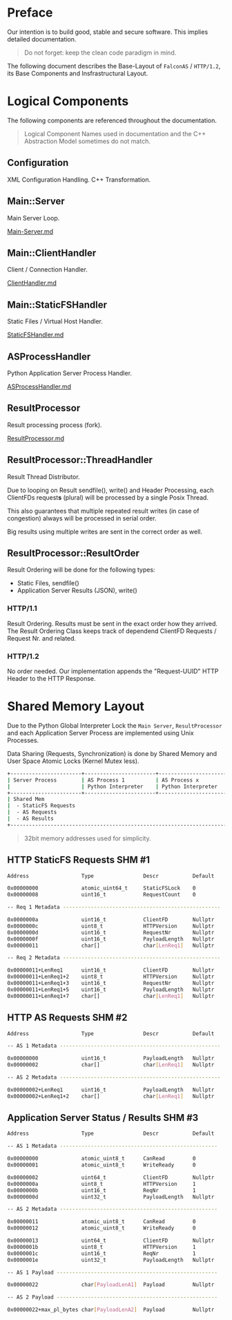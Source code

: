 # Preface

Our intention is to build good, stable and secure software. This implies detailed documentation.

> Do not forget: keep the clean code paradigm in mind.

The following document describes the Base-Layout of `FalconAS` / `HTTP/1.2`, its Base Components
and Insfrastructural Layout.

# Logical Components

The following components are referenced throughout the documentation.

> Logical Component Names used in documentation and the C++ Abstraction Model sometimes do not match.

## Configuration

XML Configuration Handling. C++ Transformation.

## Main::Server

Main Server Loop.

[Main-Server.md](./Main-Server.md)

## Main::ClientHandler

Client / Connection Handler.

[ClientHandler.md](./ClientHandler.md)

## Main::StaticFSHandler

Static Files / Virtual Host Handler.

[StaticFSHandler.md](./StaticFSHandler.md)

## ASProcessHandler

Python Application Server Process Handler.

[ASProcessHandler.md](./ASProcessHandler.md)

## ResultProcessor

Result processing process (fork).

[ResultProcessor.md](./ResultProcessor.md)

## ResultProcessor::ThreadHandler

Result Thread Distributor.

Due to looping on Result sendfile(), write() and Header Processing, each ClientFDs request**s** (plural)
will be processed by a single Posix Thread.

This also guarantees that multiple repeated result writes (in case of congestion) always will be
processed in serial order.

Big results using multiple writes are sent in the correct order as well.

## ResultProcessor::ResultOrder

Result Ordering will be done for the following types:

- Static Files, sendfile()
- Application Server Results (JSON), write()

### HTTP/1.1

Result Ordering. Results must be sent in the exact order how they arrived.
The Result Ordering Class keeps track of dependend ClientFD Requests / Request Nr. and related.

### HTTP/1.2

No order needed. Our implementation appends the "Request-UUID" HTTP Header to the HTTP Response.

# Shared Memory Layout

Due to the Python Global Interpreter Lock the `Main Server`, `ResultProcessor` and each Application
Server Process are implemented using Unix Processes.

Data Sharing (Requests, Synchronization) is done by Shared Memory and User Space Atomic Locks
(Kernel Mutex less).

```bash
+-----------------------+-----------------------+-----------------------+-----------------------+
| Server Process        | AS Process 1          | AS Process x          | Result Processor      |
|                       | Python Interpreter    | Python Interpreter    |                       |
+-----------------------+-----------------------+-----------------------+-----------------------+
| Shared Mem                                                                                    |
|  - StaticFS Requests                                                                          |
|  - AS Requests                                                                                |
|  - AS Results                                                                                 |
+-----------------------------------------------------------------------------------------------+
```

> 32bit memory addresses used for simplicity.

## HTTP StaticFS Requests SHM #1

```bash
Address                 Type                Descr           Default

0x00000000              atomic_uint64_t     StaticFSLock    0
0x00000008              uint16_t            RequestCount    0

-- Req 1 Metadata ---------------------------------------------------

0x0000000a              uint16_t            ClientFD        Nullptr
0x0000000c              uint8_t             HTTPVersion     Nullptr
0x0000000d              uint16_t            RequestNr       Nullptr
0x0000000f              uint16_t            PayloadLength   Nullptr
0x00000011              char[]              char[LenReq1]   Nullptr

-- Req 2 Metadata ---------------------------------------------------

0x00000011+LenReq1      uint16_t            ClientFD        Nullptr
0x00000011+LenReq1+2    uint8_t             HTTPVersion     Nullptr
0x00000011+LenReq1+3    uint16_t            RequestNr       Nullptr
0x00000011+LenReq1+5    uint16_t            PayloadLength   Nullptr
0x00000011+LenReq1+7    char[]              char[LenReq1]   Nullptr
```

## HTTP AS Requests SHM #2

```bash
Address                 Type                Descr           Default

-- AS 1 Metadata ----------------------------------------------------

0x00000000              uint16_t            PayloadLength   Nullptr
0x00000002              char[]              char[LenReq1]   Nullptr

-- AS 2 Metadata ----------------------------------------------------

0x00000002+LenReq1      uint16_t            PayloadLength   Nullptr
0x00000002+LenReq1+2    char[]              char[LenReq1]   Nullptr
```

## Application Server Status / Results SHM #3

```bash
Address                 Type                Descr           Default

-- AS 1 Metadata ---------------------------------------------------

0x00000000              atomic_uint8_t      CanRead         0
0x00000001              atomic_uint8_t      WriteReady      0

0x00000002              uint64_t            ClientFD        Nullptr
0x0000000a              uint8_t             HTTPVersion     1
0x0000000b              uint16_t            ReqNr           1
0x0000000d              uint32_t            PayloadLength   Nullptr

-- AS 2 Metadata ---------------------------------------------------

0x00000011              atomic_uint8_t      CanRead         0
0x00000012              atomic_uint8_t      WriteReady      0

0x00000013              uint64_t            ClientFD        Nullptr
0x0000001b              uint8_t             HTTPVersion     1
0x0000001c              uint16_t            ReqNr           1
0x0000001e              uint32_t            PayloadLength   Nullptr

-- AS 1 Payload ----------------------------------------------------

0x00000022              char[PayloadLenA1]  Payload         Nullptr

-- AS 2 Payload ----------------------------------------------------

0x00000022+max_pl_bytes char[PayloadLenA2]  Payload         Nullptr
```
